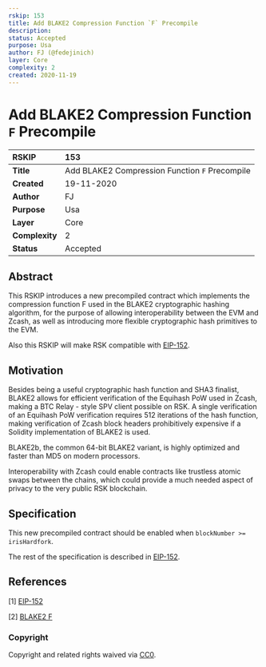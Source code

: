 ```yaml
---
rskip: 153
title: Add BLAKE2 Compression Function `F` Precompile 
description: 
status: Accepted
purpose: Usa
author: FJ (@fedejinich)
layer: Core
complexity: 2
created: 2020-11-19
---
```

# Add BLAKE2 Compression Function `F` Precompile

|RSKIP          |153           |
| :------------ |:-------------|
|**Title**      |Add BLAKE2 Compression Function `F` Precompile |
|**Created**    |19-11-2020 |
|**Author**     |FJ |
|**Purpose**    |Usa |
|**Layer**      |Core |
|**Complexity** |2 |
|**Status**     |Accepted |

## Abstract

This RSKIP introduces a new precompiled contract which implements the compression function F used in the BLAKE2 cryptographic hashing algorithm, for the purpose of allowing interoperability between the EVM and Zcash, as well as introducing more flexible cryptographic hash primitives to the EVM.

Also this RSKIP will make RSK compatible with [EIP-152](https://github.com/ethereum/EIPs/blob/master/EIPS/eip-152.md).

## Motivation

Besides being a useful cryptographic hash function and SHA3 finalist, BLAKE2 allows for efficient verification of the Equihash PoW used in Zcash, making a BTC Relay - style SPV client possible on RSK. A single verification of an Equihash PoW verification requires 512 iterations of the hash function, making verification of Zcash block headers prohibitively expensive if a Solidity implementation of BLAKE2 is used.

BLAKE2b, the common 64-bit BLAKE2 variant, is highly optimized and faster than MD5 on modern processors.

Interoperability with Zcash could enable contracts like trustless atomic swaps between the chains, which could provide a much needed aspect of privacy to the very public RSK blockchain.

## Specification

This new precompiled contract should be enabled when `blockNumber >= irisHardfork`.

The rest of the specification is described in [EIP-152](https://github.com/ethereum/EIPs/blob/master/EIPS/eip-152.md).

## References

[1] [EIP-152](https://github.com/ethereum/EIPs/blob/master/EIPS/eip-152.md)

[2] [BLAKE2 F](https://tools.ietf.org/html/rfc7693#section-3.2)

### Copyright

Copyright and related rights waived via [CC0](https://creativecommons.org/publicdomain/zero/1.0/).
